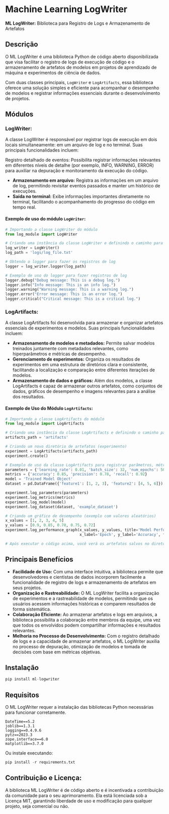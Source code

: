 # Machine Learning __LogWriter__

**ML LogWriter:** Biblioteca para Registro de Logs e Armazenamento de Artefatos

## Descrição
O ML LogWriter é uma biblioteca Python de código aberto disponibilizada que visa facilitar o registro de logs de execução de código e o armazenamento de artefatos de modelos em projetos de aprendizado de máquina e experimentos de ciência de dados. 

Com duas classes principais, `LogWriter` e `LogArtifacts`, essa biblioteca oferece uma solução simples e eficiente para acompanhar o desempenho de modelos e registrar informações essenciais durante o desenvolvimento de projetos.

## Módulos
### LogWriter:
A classe LogWriter é responsável por registrar logs de execução em dois locais simultaneamente: em um arquivo de log e no terminal. Suas principais funcionalidades incluem:

Registro detalhado de eventos: Possibilita registrar informações relevantes em diferentes níveis de detalhe (por exemplo, INFO, WARNING, ERROR) para auxiliar na depuração e monitoramento da execução do código.
- **Armazenamento em arquivo:** Registra as informações em um arquivo de log, permitindo revisitar eventos passados e manter um histórico de execuções.
- **Saída no terminal:** Exibe informações importantes diretamente no terminal, facilitando o acompanhamento do progresso do código em tempo real.

#### Exemplo de uso do módulo `LogWriter`:
```python
# Importando a classe LogWriter do módulo
from log_module import LogWriter

# Criando uma instância da classe LogWriter e definindo o caminho para o arquivo de log
log_writer = LogWriter()
log_path = 'logs/log_file.txt'

# Obtendo o logger para fazer os registros de log
logger = log_writer.logger(log_path)

# Exemplo de uso do logger para fazer registros de log
logger.debug("Debug message: This is a debug log.")
logger.info("Info message: This is an info log.")
logger.warning("Warning message: This is a warning log.")
logger.error("Error message: This is an error log.")
logger.critical("Critical message: This is a critical log.")
```

### LogArtifacts:
A classe LogArtifacts foi desenvolvida para armazenar e organizar artefatos essenciais de experimentos e modelos. Suas principais funcionalidades incluem:

- **Armazenamento de modelos e metadados:** Permite salvar modelos treinados juntamente com metadados relevantes, como hiperparâmetros e métricas de desempenho.
- **Gerenciamento de experimentos:** Organiza os resultados de experimentos em uma estrutura de diretórios clara e consistente, facilitando a localização e comparação entre diferentes iterações de modelos.
- **Armazenamento de dados e gráficos:** Além dos modelos, a classe LogArtifacts é capaz de armazenar outros artefatos, como conjuntos de dados, gráficos de desempenho e imagens relevantes para a análise dos resultados.

#### Exemplo de Uso do Módulo `LogArtifacts`:

```python
# Importando a classe LogArtifacts do módulo
from log_module import LogArtifacts

# Criando uma instância da classe LogArtifacts e definindo o caminho para o diretório de artefatos
artifacts_path = 'artifacts'

# Criando um novo diretório de artefatos (experimento)
experiment = LogArtifacts(artifacts_path)
experiment.create()

# Exemplo de uso da classe LogArtifacts para registrar parâmetros, métricas, modelo e dataset
parameters = {'learning_rate': 0.01, 'batch_size': 32, 'num_epochs': 50}
metrics = {'accuracy': 0.85, 'precision': 0.78, 'recall': 0.92}
model = 'Trained Model Object'
dataset = pd.DataFrame({'feature1': [1, 2, 3], 'feature2': [4, 5, 6]})

experiment.log_parameters(parameters)
experiment.log_metrics(metrics)
experiment.log_model(model)
experiment.log_dataset(dataset, 'example_dataset')

# Criando um gráfico de desempenho (exemplo com valores aleatórios)
x_values = [1, 2, 3, 4, 5]
y_values = [0.9, 0.85, 0.78, 0.75, 0.72]
experiment.log_performance_graph(x_values, y_values, title='Model Performance',
                                 x_label='Epoch', y_label='Accuracy', filename='accuracy_graph')

# Após executar o código acima, você verá os artefatos salvos no diretório 'artifacts' com os resultados do experimento.
```

## Principais Benefícios

- **Facilidade de Uso:** Com uma interface intuitiva, a biblioteca permite que desenvolvedores e cientistas de dados incorporem facilmente a funcionalidade de registro de logs e armazenamento de artefatos em seus projetos.
- **Organização e Rastreabilidade:** O ML LogWriter facilita a organização de experimentos e a rastreabilidade de modelos, permitindo que os usuários acessem informações históricas e comparem resultados de forma sistemática.
- **Colaboração Eficiente:** Ao armazenar artefatos e logs em arquivos, a biblioteca possibilita a colaboração entre membros da equipe, uma vez que todos os envolvidos podem compartilhar informações e resultados relevantes.
- **Melhoria no Processo de Desenvolvimento:** Com o registro detalhado de logs e a capacidade de armazenar artefatos, o ML LogWriter auxilia no processo de depuração, otimização de modelos e tomada de decisões com base em métricas objetivas.

## Instalação
```python
pip install ml-logwriter
```

## Requisitos
O ML LogWriter requer a instalação das bibliotecas Python necessárias para funcionar corretamente.
```
DateTime==5.2
joblib==1.3.1
logging==0.4.9.6
pytz==2023.3
zope.interface==6.0
matplotlib==3.7.0
```
Ou instale executando:
```python
pip install -r requirements.txt
```



## Contribuição e Licença:
A biblioteca ML LogWriter é de código aberto e é incentivada a contribuição da comunidade para o seu aprimoramento. Ela está licenciada sob a Licença MIT, garantindo liberdade de uso e modificação para qualquer projeto, seja comercial ou não.

